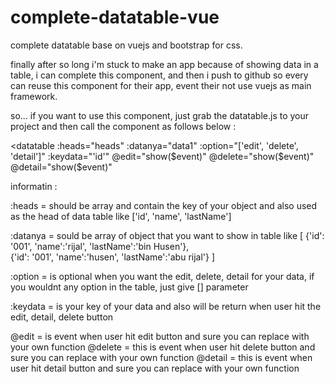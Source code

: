 # complete-datatable-vue
complete datatable base on vuejs and bootstrap for css.

finally after so long i'm stuck to make an app because of showing data in a table,
i can complete this component, and then i push to github so every can reuse this component for their app, event their not use vuejs as main framework.

so... if you want to use this component, just grab the datatable.js to your project and then call the component as follows below :
<!-- call the vuejs frame work and bootstrap (you dont need to add this when your project use that framework too) -->
<script src="https://cdn.jsdelivr.net/npm/vue@2/dist/vue.js"></script>
<link
      href="https://cdn.jsdelivr.net/npm/bootstrap@5.0.2/dist/css/bootstrap.min.css"
      rel="stylesheet"
      integrity="sha384-EVSTQN3/azprG1Anm3QDgpJLIm9Nao0Yz1ztcQTwFspd3yD65VohhpuuCOmLASjC"
      crossorigin="anonymous"
 >
<!-- call the vuejs frame work and bootstrap (you dont need to add this when your project use that framework too) -->

<!--Call the component-->
<datatable 
  :heads="heads" 
  :datanya="data1" 
  :option="['edit', 'delete', 'detail']" 
  :keydata="'id'" 
  @edit="show($event)" 
  @delete="show($event)" 
  @detail="show($event)" 
 >

</datatable>

<!--Call the component-->

informatin :

:heads = should be array and contain the key of your object and also used as the head of data table like ['id', 'name', 'lastName']

:datanya = sould be array of object that you want to show in table like 
[ 
  {'id': '001', 'name':'rijal', 'lastName':'bin Husen'},  
  {'id': '001', 'name':'husen', 'lastName':'abu rijal'}
]

:option = is optional when you want the edit, delete, detail for your data, if you wouldnt any option in the table, just give [] parameter

:keydata = is your key of your data and also will be return when user hit the edit, detail, delete button

@edit = is event when user hit edit button and sure you can replace with your own function
@delete = this is event when user hit delete button and sure you can replace with your own function
@detail = this is event when user hit detail button and sure you can replace with your own function
